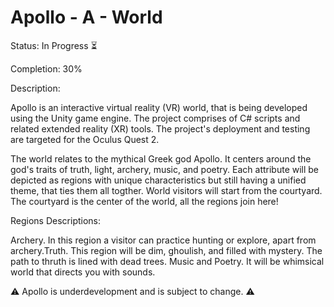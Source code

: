 # Apollo - A - World

Status: In Progress ⏳

Completion: 30% 

Description: 

Apollo is  an interactive virtual reality (VR) world, that is being developed using the Unity game engine. The project comprises of C# scripts and related extended reality (XR) tools. The project's deployment and testing are targeted for the Oculus Quest 2. 

The world relates to the mythical Greek god Apollo. It centers around the god's traits of truth, light, archery, music, and poetry. Each attribute will be depicted as regions with unique characteristics but still having a unified theme, that ties them all togther. World visitors will start from the courtyard. The courtyard is the center of the world, all the regions join here!

 Regions Descriptions: 
 
Archery. In this region a visitor can practice hunting or explore, apart from archery.Truth. This region will be dim, ghoulish, and filled with mystery. The path to thruth is lined with dead trees. Music and Poetry. It will be whimsical world that directs you with sounds.

⚠️ Apollo is  underdevelopment and is subject to change. ⚠️ 


